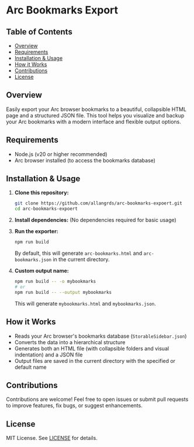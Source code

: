 # Arc Bookmarks Export

## Table of Contents
- [Overview](#overview)
- [Requirements](#requirements)
- [Installation & Usage](#installation--usage)
- [How it Works](#how-it-works)
- [Contributions](#contributions)
- [License](#license)
<!-- - [Support](#support) -->

## Overview
Easily export your Arc browser bookmarks to a beautiful, collapsible HTML page and a structured JSON file. This tool helps you visualize and backup your Arc bookmarks with a modern interface and flexible output options.

## Requirements
- Node.js (v20 or higher recommended)
- Arc browser installed (to access the bookmarks database)

## Installation & Usage
1. **Clone this repository:**
   ```sh
   git clone https://github.com/allangrds/arc-bookmarks-expoert.git
   cd arc-bookmarks-expoert
   ```
2. **Install dependencies:**
   (No dependencies required for basic usage)

3. **Run the exporter:**
   ```sh
   npm run build
   ```
   By default, this will generate `arc-bookmarks.html` and `arc-bookmarks.json` in the current directory.

4. **Custom output name:**
   ```sh
   npm run build -- -o mybookmarks
   # or
   npm run build -- --output mybookmarks
   ```
   This will generate `mybookmarks.html` and `mybookmarks.json`.

## How it Works
- Reads your Arc browser's bookmarks database (`StorableSidebar.json`)
- Converts the data into a hierarchical structure
- Generates both an HTML file (with collapsible folders and visual indentation) and a JSON file
- Output files are saved in the current directory with the specified or default name

## Contributions
Contributions are welcome! Feel free to open issues or submit pull requests to improve features, fix bugs, or suggest enhancements.

<!-- ## Support
If you find this project useful, consider supporting it:

[![Buy Me a Coffee](https://www.buymeacoffee.com/assets/img/custom_images/orange_img.png)](https://www.buymeacoffee.com/allangrds) -->

## License
MIT License. See [LICENSE](LICENSE) for details.


